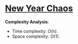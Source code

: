# [New Year Chaos](https://www.hackerrank.com/challenges/new-year-chaos)

__Complexity Analysis__:

* Time complexity: _O(n)_.
* Space complexity: _O(1)_.
